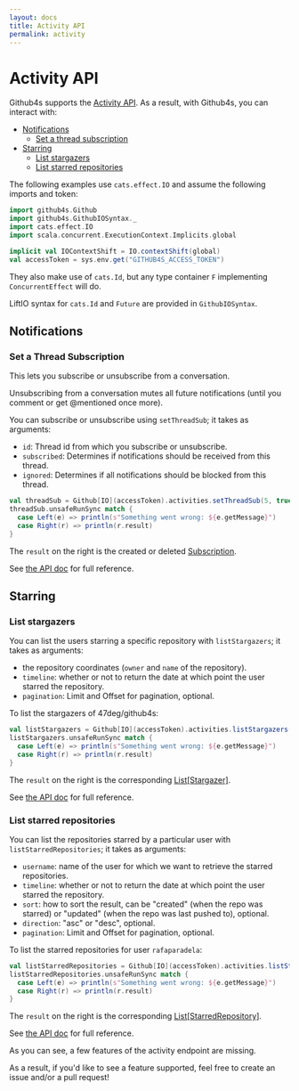 ```yaml
---
layout: docs
title: Activity API
permalink: activity
---
```


# Activity API

Github4s supports the [Activity API](https://developer.github.com/v3/activity/). As a result,
with Github4s, you can interact with:

- [Notifications](#notifications)
  - [Set a thread subscription](#set-a-thread-subscription)
- [Starring](#starring)
  - [List stargazers](#list-stargazers)
  - [List starred repositories](#list-starred-repositories)

The following examples use `cats.effect.IO` and assume the following imports and token:

```scala mdoc:silent
import github4s.Github
import github4s.GithubIOSyntax._
import cats.effect.IO
import scala.concurrent.ExecutionContext.Implicits.global

implicit val IOContextShift = IO.contextShift(global)
val accessToken = sys.env.get("GITHUB4S_ACCESS_TOKEN")
```


They also make use of `cats.Id`, but any type container `F` implementing `ConcurrentEffect` will do.

LiftIO syntax for `cats.Id` and `Future` are provided in `GithubIOSyntax`.


## Notifications

### Set a Thread Subscription

This lets you subscribe or unsubscribe from a conversation.

Unsubscribing from a conversation mutes all future notifications (until you comment or get @mentioned once more).

You can subscribe or unsubscribe using `setThreadSub`; it takes as arguments:

- `id`: Thread id from which you subscribe or unsubscribe.
- `subscribed`: Determines if notifications should be received from this thread.
- `ignored`: Determines if all notifications should be blocked from this thread.

```scala mdoc:compile-only
val threadSub = Github[IO](accessToken).activities.setThreadSub(5, true, false)
threadSub.unsafeRunSync match {
  case Left(e) => println(s"Something went wrong: ${e.getMessage}")
  case Right(r) => println(r.result)
}
```

The `result` on the right is the created or deleted [Subscription][activity-scala].

See [the API doc](https://developer.github.com/v3/activity/notifications/#set-a-thread-subscription) for full reference.

## Starring

### List stargazers

You can list the users starring a specific repository with `listStargazers`; it takes as arguments:

- the repository coordinates (`owner` and `name` of the repository).
- `timeline`: whether or not to return the date at which point the user starred the repository.
- `pagination`: Limit and Offset for pagination, optional.

To list the stargazers of 47deg/github4s:

```scala mdoc:compile-only
val listStargazers = Github[IO](accessToken).activities.listStargazers("47deg", "github4s", true)
listStargazers.unsafeRunSync match {
  case Left(e) => println(s"Something went wrong: ${e.getMessage}")
  case Right(r) => println(r.result)
}
```

The `result` on the right is the corresponding [List[Stargazer]][activity-scala].

See [the API doc](https://developer.github.com/v3/activity/starring/#list-stargazers) for full
reference.

### List starred repositories

You can list the repositories starred by a particular user with `listStarredRepositories`; it takes
as arguments:

- `username`: name of the user for which we want to retrieve the starred repositories.
- `timeline`: whether or not to return the date at which point the user starred the repository.
- `sort`: how to sort the result, can be "created" (when the repo was starred) or "updated" (when
the repo was last pushed to), optional.
- `direction`: "asc" or "desc", optional.
- `pagination`: Limit and Offset for pagination, optional.

To list the starred repositories for user `rafaparadela`:

```scala mdoc:compile-only
val listStarredRepositories = Github[IO](accessToken).activities.listStarredRepositories("rafaparadela", true)
listStarredRepositories.unsafeRunSync match {
  case Left(e) => println(s"Something went wrong: ${e.getMessage}")
  case Right(r) => println(r.result)
}
```

The `result` on the right is the corresponding [List[StarredRepository]][activity-scala].

See [the API doc](https://developer.github.com/v3/activity/starring/#list-repositories-being-starred)
for full reference.

As you can see, a few features of the activity endpoint are missing.

As a result, if you'd like to see a feature supported, feel free to create an issue and/or a pull request!

[activity-scala]: https://github.com/47deg/github4s/blob/master/github4s/src/main/scala/github4s/domain/Activity.scala
